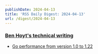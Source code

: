 ```yaml
---
publishDate: 2024-04-13
title: 'RSS Daily Digest: 2024-04-13'
url: /digest/2024-04-13
---
```


### [Ben Hoyt's technical writing](https://benhoyt.com/writings/)

  * [Go performance from version 1.0 to 1.22](https://benhoyt.com/writings/go-version-performance-2024/)
  
